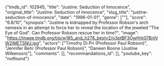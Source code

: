 {"tmdb_id": 102945, "title": "Justine: Seduction of Innocence", "original_title": "Justine: Seduction of Innocence", "slug_title": "justine-seduction-of-innocence", "date": "1996-01-01", "genre": [""], "score": "6.8/10", "synopsis": "Justine is kidnapped by Professor Robson's arch nemesis in an attempt to force her to reveal the location of the jeweled \"The Eye of God\". Can Professor Robson rescue her in time?", "image": "https://image.tmdb.org/t/p/w185_and_h278_bestv2/o3ptBF3OwHrk07BnlVW2jMETSNU.jpg", "actors": ["Timothy Di Pri (Professor Paul Robson)", "Jennifer Behr (Professor Paul Robson)", "Daneen Boone (Justine Wilkenson)"], "comments": [], "recommandations_id": [], "youtube_key": "notfound"}